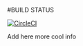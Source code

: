 #BUILD STATUS

[![CircleCI](https://dl.circleci.com/status-badge/img/gh/jchuquen/academic-register-services/tree/main.svg?style=svg)](https://dl.circleci.com/status-badge/redirect/gh/jchuquen/academic-register-services/tree/main)

Add here more cool info